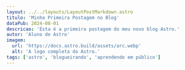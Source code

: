 ```yaml
---
layout: ../../layouts/LayoutPostMarkdown.astro
titulo: 'Minha Primeira Postagem no Blog'
dataPub: 2024-08-01
descricao: 'Esta é a primeira postagem do meu novo blog Astro.'
autor: 'Aluno de Astro'
imagem:
  url: 'https://docs.astro.build/assets/arc.webp'
  alt: 'A logo completa do Astro.'
tags: ['astro', 'blogueirando', 'aprendendo em público']
---
```

